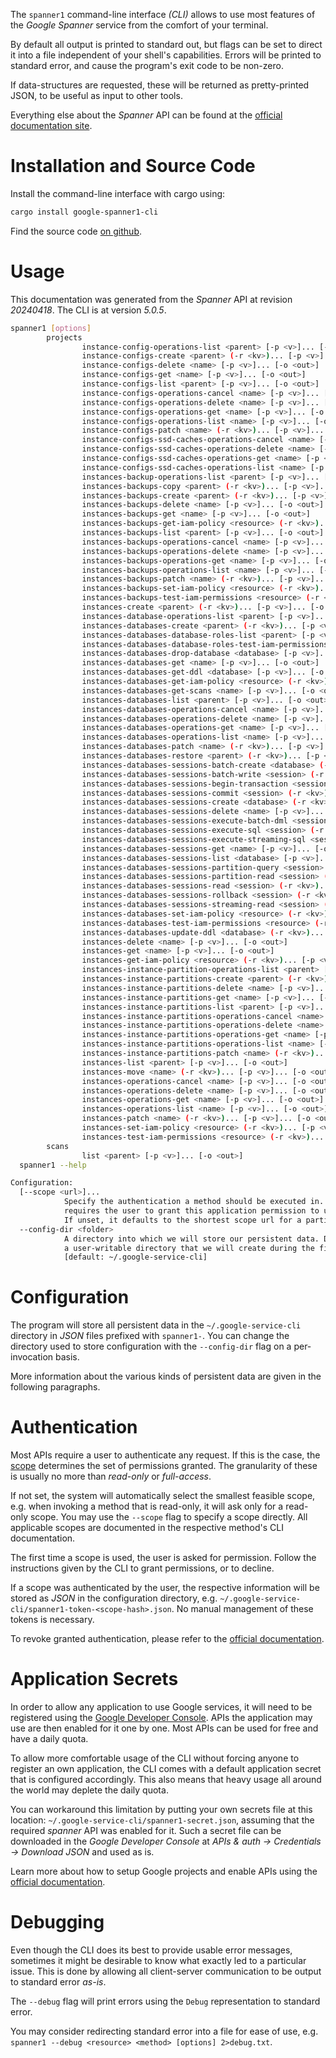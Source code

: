 <!---
DO NOT EDIT !
This file was generated automatically from 'src/generator/templates/cli/README.md.mako'
DO NOT EDIT !
-->
The `spanner1` command-line interface *(CLI)* allows to use most features of the *Google Spanner* service from the comfort of your terminal.

By default all output is printed to standard out, but flags can be set to direct it into a file independent of your shell's
capabilities. Errors will be printed to standard error, and cause the program's exit code to be non-zero.

If data-structures are requested, these will be returned as pretty-printed JSON, to be useful as input to other tools.

Everything else about the *Spanner* API can be found at the
[official documentation site](https://cloud.google.com/spanner/).

# Installation and Source Code

Install the command-line interface with cargo using:

```bash
cargo install google-spanner1-cli
```

Find the source code [on github](https://github.com/Byron/google-apis-rs/tree/main/gen/spanner1-cli).

# Usage

This documentation was generated from the *Spanner* API at revision *20240418*. The CLI is at version *5.0.5*.

```bash
spanner1 [options]
        projects
                instance-config-operations-list <parent> [-p <v>]... [-o <out>]
                instance-configs-create <parent> (-r <kv>)... [-p <v>]... [-o <out>]
                instance-configs-delete <name> [-p <v>]... [-o <out>]
                instance-configs-get <name> [-p <v>]... [-o <out>]
                instance-configs-list <parent> [-p <v>]... [-o <out>]
                instance-configs-operations-cancel <name> [-p <v>]... [-o <out>]
                instance-configs-operations-delete <name> [-p <v>]... [-o <out>]
                instance-configs-operations-get <name> [-p <v>]... [-o <out>]
                instance-configs-operations-list <name> [-p <v>]... [-o <out>]
                instance-configs-patch <name> (-r <kv>)... [-p <v>]... [-o <out>]
                instance-configs-ssd-caches-operations-cancel <name> [-p <v>]... [-o <out>]
                instance-configs-ssd-caches-operations-delete <name> [-p <v>]... [-o <out>]
                instance-configs-ssd-caches-operations-get <name> [-p <v>]... [-o <out>]
                instance-configs-ssd-caches-operations-list <name> [-p <v>]... [-o <out>]
                instances-backup-operations-list <parent> [-p <v>]... [-o <out>]
                instances-backups-copy <parent> (-r <kv>)... [-p <v>]... [-o <out>]
                instances-backups-create <parent> (-r <kv>)... [-p <v>]... [-o <out>]
                instances-backups-delete <name> [-p <v>]... [-o <out>]
                instances-backups-get <name> [-p <v>]... [-o <out>]
                instances-backups-get-iam-policy <resource> (-r <kv>)... [-p <v>]... [-o <out>]
                instances-backups-list <parent> [-p <v>]... [-o <out>]
                instances-backups-operations-cancel <name> [-p <v>]... [-o <out>]
                instances-backups-operations-delete <name> [-p <v>]... [-o <out>]
                instances-backups-operations-get <name> [-p <v>]... [-o <out>]
                instances-backups-operations-list <name> [-p <v>]... [-o <out>]
                instances-backups-patch <name> (-r <kv>)... [-p <v>]... [-o <out>]
                instances-backups-set-iam-policy <resource> (-r <kv>)... [-p <v>]... [-o <out>]
                instances-backups-test-iam-permissions <resource> (-r <kv>)... [-p <v>]... [-o <out>]
                instances-create <parent> (-r <kv>)... [-p <v>]... [-o <out>]
                instances-database-operations-list <parent> [-p <v>]... [-o <out>]
                instances-databases-create <parent> (-r <kv>)... [-p <v>]... [-o <out>]
                instances-databases-database-roles-list <parent> [-p <v>]... [-o <out>]
                instances-databases-database-roles-test-iam-permissions <resource> (-r <kv>)... [-p <v>]... [-o <out>]
                instances-databases-drop-database <database> [-p <v>]... [-o <out>]
                instances-databases-get <name> [-p <v>]... [-o <out>]
                instances-databases-get-ddl <database> [-p <v>]... [-o <out>]
                instances-databases-get-iam-policy <resource> (-r <kv>)... [-p <v>]... [-o <out>]
                instances-databases-get-scans <name> [-p <v>]... [-o <out>]
                instances-databases-list <parent> [-p <v>]... [-o <out>]
                instances-databases-operations-cancel <name> [-p <v>]... [-o <out>]
                instances-databases-operations-delete <name> [-p <v>]... [-o <out>]
                instances-databases-operations-get <name> [-p <v>]... [-o <out>]
                instances-databases-operations-list <name> [-p <v>]... [-o <out>]
                instances-databases-patch <name> (-r <kv>)... [-p <v>]... [-o <out>]
                instances-databases-restore <parent> (-r <kv>)... [-p <v>]... [-o <out>]
                instances-databases-sessions-batch-create <database> (-r <kv>)... [-p <v>]... [-o <out>]
                instances-databases-sessions-batch-write <session> (-r <kv>)... [-p <v>]... [-o <out>]
                instances-databases-sessions-begin-transaction <session> (-r <kv>)... [-p <v>]... [-o <out>]
                instances-databases-sessions-commit <session> (-r <kv>)... [-p <v>]... [-o <out>]
                instances-databases-sessions-create <database> (-r <kv>)... [-p <v>]... [-o <out>]
                instances-databases-sessions-delete <name> [-p <v>]... [-o <out>]
                instances-databases-sessions-execute-batch-dml <session> (-r <kv>)... [-p <v>]... [-o <out>]
                instances-databases-sessions-execute-sql <session> (-r <kv>)... [-p <v>]... [-o <out>]
                instances-databases-sessions-execute-streaming-sql <session> (-r <kv>)... [-p <v>]... [-o <out>]
                instances-databases-sessions-get <name> [-p <v>]... [-o <out>]
                instances-databases-sessions-list <database> [-p <v>]... [-o <out>]
                instances-databases-sessions-partition-query <session> (-r <kv>)... [-p <v>]... [-o <out>]
                instances-databases-sessions-partition-read <session> (-r <kv>)... [-p <v>]... [-o <out>]
                instances-databases-sessions-read <session> (-r <kv>)... [-p <v>]... [-o <out>]
                instances-databases-sessions-rollback <session> (-r <kv>)... [-p <v>]... [-o <out>]
                instances-databases-sessions-streaming-read <session> (-r <kv>)... [-p <v>]... [-o <out>]
                instances-databases-set-iam-policy <resource> (-r <kv>)... [-p <v>]... [-o <out>]
                instances-databases-test-iam-permissions <resource> (-r <kv>)... [-p <v>]... [-o <out>]
                instances-databases-update-ddl <database> (-r <kv>)... [-p <v>]... [-o <out>]
                instances-delete <name> [-p <v>]... [-o <out>]
                instances-get <name> [-p <v>]... [-o <out>]
                instances-get-iam-policy <resource> (-r <kv>)... [-p <v>]... [-o <out>]
                instances-instance-partition-operations-list <parent> [-p <v>]... [-o <out>]
                instances-instance-partitions-create <parent> (-r <kv>)... [-p <v>]... [-o <out>]
                instances-instance-partitions-delete <name> [-p <v>]... [-o <out>]
                instances-instance-partitions-get <name> [-p <v>]... [-o <out>]
                instances-instance-partitions-list <parent> [-p <v>]... [-o <out>]
                instances-instance-partitions-operations-cancel <name> [-p <v>]... [-o <out>]
                instances-instance-partitions-operations-delete <name> [-p <v>]... [-o <out>]
                instances-instance-partitions-operations-get <name> [-p <v>]... [-o <out>]
                instances-instance-partitions-operations-list <name> [-p <v>]... [-o <out>]
                instances-instance-partitions-patch <name> (-r <kv>)... [-p <v>]... [-o <out>]
                instances-list <parent> [-p <v>]... [-o <out>]
                instances-move <name> (-r <kv>)... [-p <v>]... [-o <out>]
                instances-operations-cancel <name> [-p <v>]... [-o <out>]
                instances-operations-delete <name> [-p <v>]... [-o <out>]
                instances-operations-get <name> [-p <v>]... [-o <out>]
                instances-operations-list <name> [-p <v>]... [-o <out>]
                instances-patch <name> (-r <kv>)... [-p <v>]... [-o <out>]
                instances-set-iam-policy <resource> (-r <kv>)... [-p <v>]... [-o <out>]
                instances-test-iam-permissions <resource> (-r <kv>)... [-p <v>]... [-o <out>]
        scans
                list <parent> [-p <v>]... [-o <out>]
  spanner1 --help

Configuration:
  [--scope <url>]...
            Specify the authentication a method should be executed in. Each scope
            requires the user to grant this application permission to use it.
            If unset, it defaults to the shortest scope url for a particular method.
  --config-dir <folder>
            A directory into which we will store our persistent data. Defaults to
            a user-writable directory that we will create during the first invocation.
            [default: ~/.google-service-cli]

```

# Configuration

The program will store all persistent data in the `~/.google-service-cli` directory in *JSON* files prefixed with `spanner1-`.  You can change the directory used to store configuration with the `--config-dir` flag on a per-invocation basis.

More information about the various kinds of persistent data are given in the following paragraphs.

# Authentication

Most APIs require a user to authenticate any request. If this is the case, the [scope][scopes] determines the 
set of permissions granted. The granularity of these is usually no more than *read-only* or *full-access*.

If not set, the system will automatically select the smallest feasible scope, e.g. when invoking a
method that is read-only, it will ask only for a read-only scope. 
You may use the `--scope` flag to specify a scope directly. 
All applicable scopes are documented in the respective method's CLI documentation.

The first time a scope is used, the user is asked for permission. Follow the instructions given 
by the CLI to grant permissions, or to decline.

If a scope was authenticated by the user, the respective information will be stored as *JSON* in the configuration
directory, e.g. `~/.google-service-cli/spanner1-token-<scope-hash>.json`. No manual management of these tokens
is necessary.

To revoke granted authentication, please refer to the [official documentation][revoke-access].

# Application Secrets

In order to allow any application to use Google services, it will need to be registered using the 
[Google Developer Console][google-dev-console]. APIs the application may use are then enabled for it
one by one. Most APIs can be used for free and have a daily quota.

To allow more comfortable usage of the CLI without forcing anyone to register an own application, the CLI
comes with a default application secret that is configured accordingly. This also means that heavy usage
all around the world may deplete the daily quota.

You can workaround this limitation by putting your own secrets file at this location: 
`~/.google-service-cli/spanner1-secret.json`, assuming that the required *spanner* API 
was enabled for it. Such a secret file can be downloaded in the *Google Developer Console* at 
*APIs & auth -> Credentials -> Download JSON* and used as is.

Learn more about how to setup Google projects and enable APIs using the [official documentation][google-project-new].


# Debugging

Even though the CLI does its best to provide usable error messages, sometimes it might be desirable to know
what exactly led to a particular issue. This is done by allowing all client-server communication to be 
output to standard error *as-is*.

The `--debug` flag will print errors using the `Debug` representation to standard error.

You may consider redirecting standard error into a file for ease of use, e.g. `spanner1 --debug <resource> <method> [options] 2>debug.txt`.


[scopes]: https://developers.google.com/+/api/oauth#scopes
[revoke-access]: http://webapps.stackexchange.com/a/30849
[google-dev-console]: https://console.developers.google.com/
[google-project-new]: https://developers.google.com/console/help/new/
